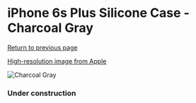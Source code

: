 # iPhone 6s Plus Silicone Case - Charcoal Gray

[Return to previous page](/iphone_6)

[High-resolution image from Apple](https://store.storeimages.cdn-apple.com/8756/as-images.apple.com/is/MKXJ2?wid=4500&hei=4500&fmt=png)

<div style="width: 384px"><img src="/everyphone/MKXJ2.png" alt="Charcoal Gray"></div>

### Under construction
